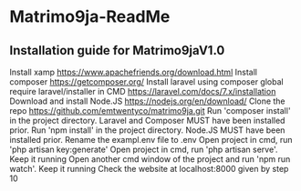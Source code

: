# Matrimo9ja-ReadMe
## Installation guide for Matrimo9jaV1.0
Install xamp https://www.apachefriends.org/download.html
Install composer https://getcomposer.org/
Install laravel using composer global require laravel/installer in CMD https://laravel.com/docs/7.x/installation
Download and install Node.JS https://nodejs.org/en/download/
Clone the repo https://github.com/emtwentyco/matrimo9ja.git
Run 'composer install' in the project directory. Laravel and Composer MUST have been installed prior.
Run 'npm install' in the project directory. Node.JS MUST have been installed prior.
Rename the exampl.env file to .env
Open project in cmd, run 'php artisan key:generate'
Open project in cmd, run 'php artisan serve'. Keep it running
Open another cmd window of the project and run 'npm run watch'. Keep it running
Check the website at localhost:8000 given by step 10
